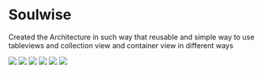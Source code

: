 # Soulwise
Created the Architecture  in such way that reusable and simple way to use tableviews and collection view and container view in different ways

![](images/list.png)
![](images/products.png)
![](images/video1.png)
![](images/video2.png)
![](images/search1.png)
![](images/search2.png)
